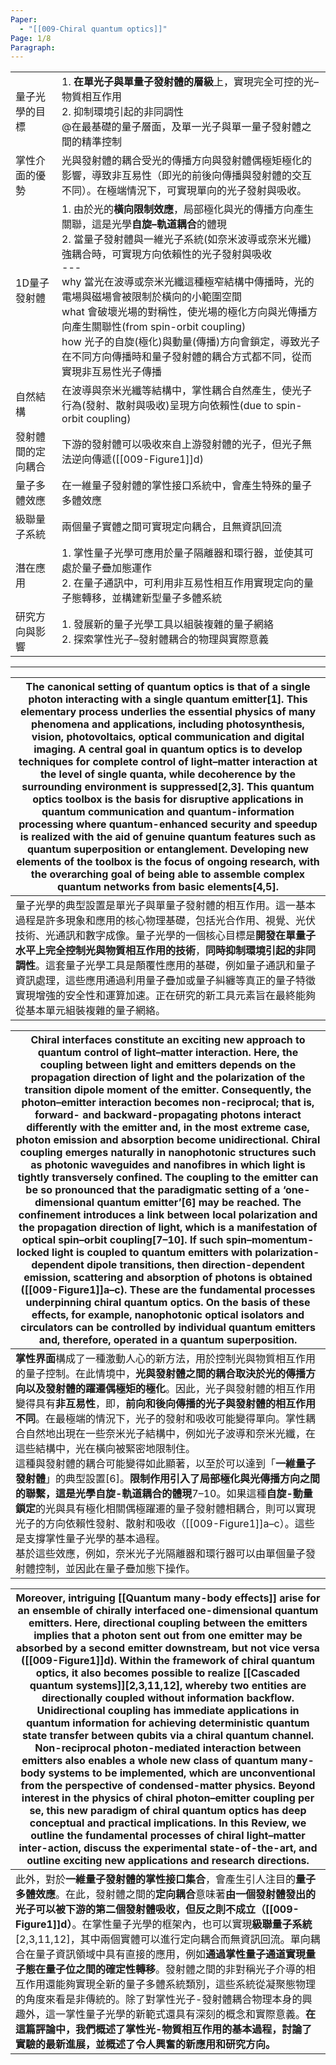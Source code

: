 ```yaml
---
Paper:
  - "[[009-Chiral quantum optics]]"
Page: 1/8
Paragraph:
---
```


|           |                                                                                                                                                                                                                                                                                                          |
| --------- | -------------------------------------------------------------------------------------------------------------------------------------------------------------------------------------------------------------------------------------------------------------------------------------------------------- |
| 量子光學的目標   | 1. **在單光子與單量子發射體的層級**上，實現完全可控的光–物質相互作用<br>2. 抑制環境引起的非同調性<br>@在最基礎的量子層面，及單一光子與單一量子發射體之間的精準控制                                                                                                                                                                                                              |
| 掌性介面的優勢   | 光與發射體的耦合受光的傳播方向與發射體偶極矩極化的影響，導致非互易性（即光的前後向傳播與發射體的交互不同）。在極端情況下，可實現單向的光子發射與吸收。                                                                                                                                                                                                                              |
| 1D量子發射體   | 1. 由於光的**橫向限制效應**，局部極化與光的傳播方向產生關聯，這是光學**自旋–軌道耦合**的體現<br>2. 當量子發射體與一維光子系統(如奈米波導或奈米光纖)強耦合時，可實現方向依賴性的光子發射與吸收<br>---<br>why  當光在波導或奈米光纖這種極窄結構中傳播時，光的電場與磁場會被限制於橫向的小範圍空間<br>what 會破壞光場的對稱性，使光場的極化方向與光傳播方向產生關聯性(from spin-orbit coupling)<br>how  光子的自旋(極化)與動量(傳播)方向會鎖定，導致光子在不同方向傳播時和量子發射體的耦合方式都不同，從而實現非互易性光子傳播 |
| 自然結構      | 在波導與奈米光纖等結構中，掌性耦合自然產生，使光子行為(發射、散射與吸收)呈現方向依賴性(due to spin-orbit coupling)                                                                                                                                                                                                                                 |
| 發射體間的定向耦合 | 下游的發射體可以吸收來自上游發射體的光子，但光子無法逆向傳遞([[009-Figure1]]d)                                                                                                                                                                                                                                                         |
| 量子多體效應    | 在一維量子發射體的掌性接口系統中，會產生特殊的量子多體效應                                                                                                                                                                                                                                                                            |
| 級聯量子系統    | 兩個量子實體之間可實現定向耦合，且無資訊回流                                                                                                                                                                                                                                                                                   |
| 潛在應用      | 1. 掌性量子光學可應用於量子隔離器和環行器，並使其可處於量子疊加態運作<br>2. 在量子通訊中，可利用非互易性相互作用實現定向的量子態轉移，並構建新型量子多體系統                                                                                                                                                                                                                      |
| 研究方向與影響   | 1. 發展新的量子光學工具以組裝複雜的量子網絡<br>2. 探索掌性光子–發射體耦合的物理與實際意義                                                                                                                                                                                                                                                       |

---

| The canonical setting of quantum optics is that of a single photon interacting with a single quantum emitter[1]. This elementary process underlies the essential physics of many phenomena and applications, including photosynthesis, vision, photovoltaics, optical communication and digital imaging. **A central goal in quantum optics is to develop techniques for complete control of light–matter interaction at the level of single quanta, while decoherence by the surrounding environment is suppressed**[2,3]. This quantum optics toolbox is the basis for disruptive applications in quantum communication and quantum-information processing where quantum-enhanced security and speedup is realized with the aid of genuine quantum features such as quantum superposition or entanglement. Developing new elements of the toolbox is the focus of ongoing research, with the overarching goal of being able to assemble complex quantum networks from basic elements[4,5]. |
| -------------------------------------------------------------------------------------------------------------------------------------------------------------------------------------------------------------------------------------------------------------------------------------------------------------------------------------------------------------------------------------------------------------------------------------------------------------------------------------------------------------------------------------------------------------------------------------------------------------------------------------------------------------------------------------------------------------------------------------------------------------------------------------------------------------------------------------------------------------------------------------------------------------------------------------------------------------------------------------------- |
| 量子光學的典型設置是單光子與單量子發射體的相互作用。這一基本過程是許多現象和應用的核心物理基礎，包括光合作用、視覺、光伏技術、光通訊和數字成像。量子光學的一個核心目標是**開發在單量子水平上完全控制光與物質相互作用的技術**，**同時抑制環境引起的非同調性**。這套量子光學工具是顛覆性應用的基礎，例如量子通訊和量子資訊處理，這些應用通過利用量子疊加或量子糾纏等真正的量子特徵實現增強的安全性和運算加速。正在研究的新工具元素旨在最終能夠從基本單元組裝複雜的量子網絡。                                                                                                                                                                                                                                                                                                                                                                                                                                                                                                                                                                                                                                                                                                                                                    |

| **Chiral interfaces** constitute an exciting new approach to quantum control of light–matter interaction. Here, the coupling between light and emitters depends on the propagation direction of light and the polarization of the transition dipole moment of the emitter. Consequently, the photon–emitter interaction becomes non-reciprocal; that is, forward- and backward-propagating photons interact differently with the emitter and, in the most extreme case, photon emission and absorption become unidirectional. Chiral coupling emerges naturally in nanophotonic structures such as photonic waveguides and nanofibres in which light is tightly transversely confined. The coupling to the emitter can be so pronounced that the paradigmatic setting of a ‘one-dimensional quantum emitter’[6] may be reached. The confinement introduces a link between local polarization and the propagation direction of light, which is a manifestation of optical spin–orbit coupling[7–10]. If such spin–momentum-locked light is coupled to quantum emitters with polarization-dependent dipole transitions, then direction-dependent emission, scattering and absorption of photons is obtained ([[009-Figure1]]a–c). These are the fundamental processes underpinning chiral quantum optics. On the basis of these effects, for example, nanophotonic optical isolators and circulators can be controlled by individual quantum emitters and, therefore, operated in a quantum superposition. |
| -------------------------------------------------------------------------------------------------------------------------------------------------------------------------------------------------------------------------------------------------------------------------------------------------------------------------------------------------------------------------------------------------------------------------------------------------------------------------------------------------------------------------------------------------------------------------------------------------------------------------------------------------------------------------------------------------------------------------------------------------------------------------------------------------------------------------------------------------------------------------------------------------------------------------------------------------------------------------------------------------------------------------------------------------------------------------------------------------------------------------------------------------------------------------------------------------------------------------------------------------------------------------------------------------------------------------------------------------------------------------------------------------------------------------------------------------------------------------------------------------------- |
| **掌性界面**構成了一種激動人心的新方法，用於控制光與物質相互作用的量子控制。在此情境中，**光與發射體之間的耦合取決於光的傳播方向以及發射體的躍遷偶極矩的極化**。因此，光子與發射體的相互作用變得具有**非互易性**，即，**前向和後向傳播的光子與發射體的相互作用不同**。在最極端的情況下，光子的發射和吸收可能變得單向。掌性耦合自然地出現在一些奈米光子結構中，例如光子波導和奈米光纖，在這些結構中，光在橫向被緊密地限制住。<br>這種與發射體的耦合可能變得如此顯著，以至於可以達到「**一維量子發射體**」的典型設置[6]。**限制作用引入了局部極化與光傳播方向之間的聯繫，這是光學自旋-軌道耦合的體現**7–10。如果這種**自旋-動量鎖定**的光與具有極化相關偶極躍遷的量子發射體相耦合，則可以實現光子的方向依賴性發射、散射和吸收（[[009-Figure1]]a–c）。這些是支撐掌性量子光學的基本過程。<br>基於這些效應，例如，奈米光子光隔離器和環行器可以由單個量子發射體控制，並因此在量子疊加態下操作。                                                                                                                                                                                                                                                                                                                                                                                                                                                                                                                                                                                                                                                                                                                                                                                                                                                                                                                                                                                                                             |

| Moreover, intriguing [[Quantum many-body effects]] arise for an ensemble of chirally interfaced one-dimensional quantum emitters. Here, directional coupling between the emitters implies that a photon sent out from one emitter may be absorbed by a second emitter downstream, but not vice versa ([[009-Figure1]]d). Within the framework of chiral quantum optics, it also becomes possible to realize [[Cascaded quantum systems]][2,3,11,12], whereby two entities are directionally coupled without information backflow. Unidirectional coupling has immediate applications in quantum information for achieving deterministic quantum state transfer between qubits via a chiral quantum channel. Non-reciprocal photon-mediated interaction between emitters also enables a whole new class of quantum many-body systems to be implemented, which are unconventional from the perspective of condensed-matter physics. Beyond interest in the physics of chiral photon–emitter coupling per se, this new paradigm of chiral quantum optics has deep conceptual and practical implications. In this Review, we outline the fundamental processes of chiral light–matter inter-action, discuss the experimental state-of-the-art, and outline exciting new applications and research directions. |
| --------------------------------------------------------------------------------------------------------------------------------------------------------------------------------------------------------------------------------------------------------------------------------------------------------------------------------------------------------------------------------------------------------------------------------------------------------------------------------------------------------------------------------------------------------------------------------------------------------------------------------------------------------------------------------------------------------------------------------------------------------------------------------------------------------------------------------------------------------------------------------------------------------------------------------------------------------------------------------------------------------------------------------------------------------------------------------------------------------------------------------------------------------------------------------------------------------------------------------------------------------------------------------------------------------- |
| 此外，對於**一維量子發射體的掌性接口集合**，會產生引人注目的**量子多體效應**。在此，發射體之間的**定向耦合**意味著**由一個發射體發出的光子可以被下游的第二個發射體吸收，但反之則不成立（[[009-Figure1]]d）**。在掌性量子光學的框架內，也可以實現**級聯量子系統**[2,3,11,12]，其中兩個實體可以進行定向耦合而無資訊回流。單向耦合在量子資訊領域中具有直接的應用，例如**通過掌性量子通道實現量子態在量子位之間的確定性轉移**。發射體之間的非對稱光子介導的相互作用還能夠實現全新的量子多體系統類別，這些系統從凝聚態物理的角度來看是非傳統的。除了對掌性光子-發射體耦合物理本身的興趣外，這一掌性量子光學的新範式還具有深刻的概念和實際意義。**在這篇評論中，我們概述了掌性光-物質相互作用的基本過程，討論了實驗的最新進展，並概述了令人興奮的新應用和研究方向。**                                                                                                                                                                                                                                                                                                                                                                                                                                                                                                                                                                                                                                                                                                                                                                                                                                                                                              |
